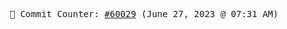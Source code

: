 <p align="center">
    <samp>
        📮 Commit Counter: <a href="https://github.com/Javascript-void0/Javascript-void0/commits/main">#60029</a> (June 27, 2023 @ 07:31 AM)
    </samp>
</p>